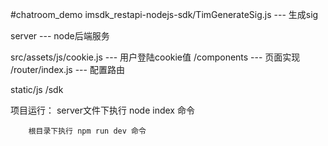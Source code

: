#chatroom_demo
imsdk_restapi-nodejs-sdk/TimGenerateSig.js  --- 生成sig

server                                      --- node后端服务

src/assets/js/cookie.js                     --- 用户登陆cookie值
             /components                    --- 页面实现
   /router/index.js                         --- 配置路由

static/js
      /sdk


项目运行： 
        server文件下执行 node index 命令

        根目录下执行 npm run dev 命令      